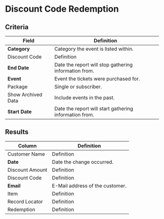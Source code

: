 # Discount Code Redemption

## Criteria

| **Field** | **Definition** |
| --- | --- |
| **Category** | Category the event is listed within. |
| Discount Code | Definition |
| **End Date** | Date the report will stop gathering information from. |
| **Event** | Event the tickets were purchased for. |
| Package | Single or subscriber.|
| Show Archived Data | Include events in the past.|
| **Start Date** | Date the report will start gathering information from. |

## Results

| **Column** | **Definition** |
| --- | --- |
| Customer Name | Definition |
| **Date** | Date the change occurred. |
| Discount Amount | Definition |
| Discount Code | Definition |
| **Email** | E-Mail address of the customer. |
| Item | Definition |
| Record Locator | Definition |
| Redemption | Definition |

